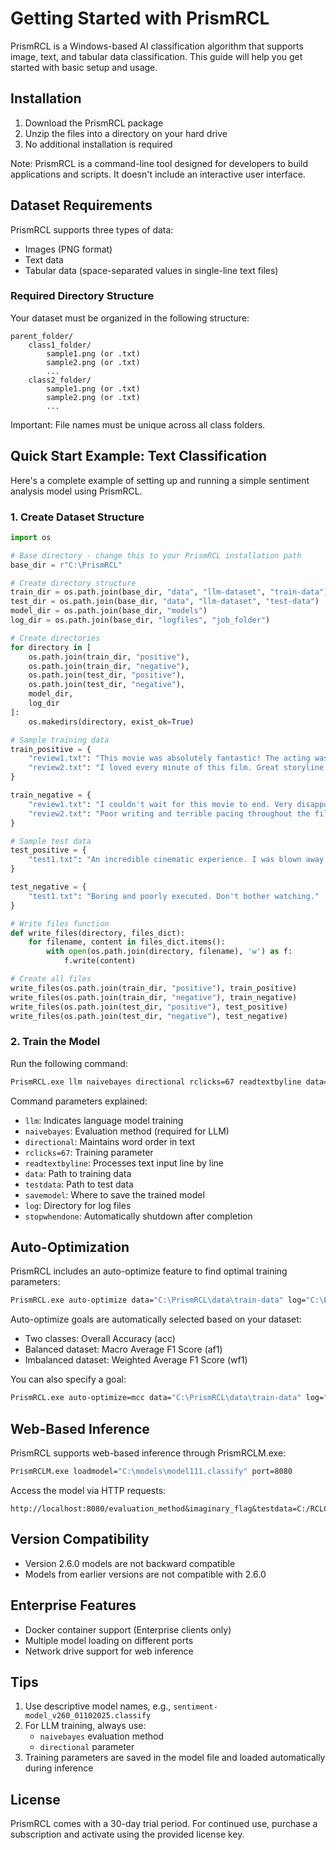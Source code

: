 # Getting Started with PrismRCL

PrismRCL is a Windows-based AI classification algorithm that supports image, text, and tabular data classification. This guide will help you get started with basic setup and usage.

## Installation

1. Download the PrismRCL package
2. Unzip the files into a directory on your hard drive
3. No additional installation is required

Note: PrismRCL is a command-line tool designed for developers to build applications and scripts. It doesn't include an interactive user interface.

## Dataset Requirements

PrismRCL supports three types of data:
- Images (PNG format)
- Text data
- Tabular data (space-separated values in single-line text files)

### Required Directory Structure

Your dataset must be organized in the following structure:
```
parent_folder/
    class1_folder/
        sample1.png (or .txt)
        sample2.png (or .txt)
        ...
    class2_folder/
        sample1.png (or .txt)
        sample2.png (or .txt)
        ...
```

Important: File names must be unique across all class folders.

## Quick Start Example: Text Classification

Here's a complete example of setting up and running a simple sentiment analysis model using PrismRCL.

### 1. Create Dataset Structure

```python
import os

# Base directory - change this to your PrismRCL installation path
base_dir = r"C:\PrismRCL"

# Create directory structure
train_dir = os.path.join(base_dir, "data", "llm-dataset", "train-data")
test_dir = os.path.join(base_dir, "data", "llm-dataset", "test-data")
model_dir = os.path.join(base_dir, "models")
log_dir = os.path.join(base_dir, "logfiles", "job_folder")

# Create directories
for directory in [
    os.path.join(train_dir, "positive"),
    os.path.join(train_dir, "negative"),
    os.path.join(test_dir, "positive"),
    os.path.join(test_dir, "negative"),
    model_dir,
    log_dir
]:
    os.makedirs(directory, exist_ok=True)

# Sample training data
train_positive = {
    "review1.txt": "This movie was absolutely fantastic! The acting was superb.",
    "review2.txt": "I loved every minute of this film. Great storyline."
}

train_negative = {
    "review1.txt": "I couldn't wait for this movie to end. Very disappointing.",
    "review2.txt": "Poor writing and terrible pacing throughout the film."
}

# Sample test data
test_positive = {
    "test1.txt": "An incredible cinematic experience. I was blown away!"
}

test_negative = {
    "test1.txt": "Boring and poorly executed. Don't bother watching."
}

# Write files function
def write_files(directory, files_dict):
    for filename, content in files_dict.items():
        with open(os.path.join(directory, filename), 'w') as f:
            f.write(content)

# Create all files
write_files(os.path.join(train_dir, "positive"), train_positive)
write_files(os.path.join(train_dir, "negative"), train_negative)
write_files(os.path.join(test_dir, "positive"), test_positive)
write_files(os.path.join(test_dir, "negative"), test_negative)
```

### 2. Train the Model

Run the following command:

```bash
PrismRCL.exe llm naivebayes directional rclicks=67 readtextbyline data="C:\PrismRCL\data\llm-dataset\train-data" testdata="C:\PrismRCL\data\llm-dataset\test-data" savemodel="C:\PrismRCL\models\sentiment-model.classify" log="C:\PrismRCL\logfiles\job_folder" stopwhendone
```

Command parameters explained:
- `llm`: Indicates language model training
- `naivebayes`: Evaluation method (required for LLM)
- `directional`: Maintains word order in text
- `rclicks=67`: Training parameter
- `readtextbyline`: Processes text input line by line
- `data`: Path to training data
- `testdata`: Path to test data
- `savemodel`: Where to save the trained model
- `log`: Directory for log files
- `stopwhendone`: Automatically shutdown after completion

## Auto-Optimization

PrismRCL includes an auto-optimize feature to find optimal training parameters:

```bash
PrismRCL.exe auto-optimize data="C:\PrismRCL\data\train-data" log="C:\PrismRCL\log_files\"
```

Auto-optimize goals are automatically selected based on your dataset:
- Two classes: Overall Accuracy (acc)
- Balanced dataset: Macro Average F1 Score (af1)
- Imbalanced dataset: Weighted Average F1 Score (wf1)

You can also specify a goal:
```bash
PrismRCL.exe auto-optimize=mcc data="C:\PrismRCL\data\train-data" log="C:\PrismRCL\log_files\"
```

## Web-Based Inference

PrismRCL supports web-based inference through PrismRCLM.exe:

```bash
PrismRCLM.exe loadmodel="C:\models\model111.classify" port=8080
```

Access the model via HTTP requests:
```
http://localhost:8080/evaluation_method&imaginary_flag&testdata=C:/RCLC/data/test_data/&log=C:/RCLC/logfiles/&inftotext=C:/RCLC/output/prediction_output.txt
```

## Version Compatibility

- Version 2.6.0 models are not backward compatible
- Models from earlier versions are not compatible with 2.6.0

## Enterprise Features

- Docker container support (Enterprise clients only)
- Multiple model loading on different ports
- Network drive support for web inference

## Tips

1. Use descriptive model names, e.g., `sentiment-model_v260_01102025.classify`
2. For LLM training, always use:
   - `naivebayes` evaluation method
   - `directional` parameter
3. Training parameters are saved in the model file and loaded automatically during inference

## License

PrismRCL comes with a 30-day trial period. For continued use, purchase a subscription and activate using the provided license key.
